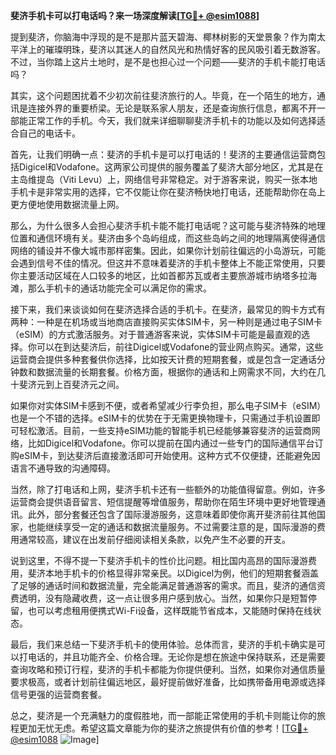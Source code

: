 **斐济手机卡可以打电话吗？来一场深度解读[[TG💪+ @esim1088](https://t.me/s/esim1088)]**

提到斐济，你脑海中浮现的是不是那片蓝天碧海、椰林树影的天堂景象？作为南太平洋上的璀璨明珠，斐济以其迷人的自然风光和热情好客的民风吸引着无数游客。不过，当你踏上这片土地时，是不是也担心过一个问题——斐济的手机卡能打电话吗？

其实，这个问题困扰着不少初次前往斐济旅行的人。毕竟，在一个陌生的地方，通讯是连接外界的重要桥梁。无论是联系家人朋友，还是查询旅行信息，都离不开一部能正常工作的手机。今天，我们就来详细聊聊斐济手机卡的功能以及如何选择适合自己的电话卡。

首先，让我们明确一点：斐济的手机卡是可以打电话的！斐济的主要通信运营商包括Digicel和Vodafone。这两家公司提供的服务覆盖了斐济大部分地区，尤其是在主岛维提岛（Viti Levu）上，网络信号非常稳定。对于游客来说，购买一张本地手机卡是非常实用的选择，它不仅能让你在斐济畅快地打电话，还能帮助你在岛上更方便地使用数据流量上网。

那么，为什么很多人会担心斐济手机卡能不能打电话呢？这可能与斐济特殊的地理位置和通信环境有关。斐济由多个岛屿组成，而这些岛屿之间的地理隔离使得通信网络的铺设并不像大城市那样密集。因此，如果你计划前往偏远的小岛游玩，可能会遇到信号不佳的情况。但这并不意味着斐济的手机卡整体上不能正常使用，只要你主要活动区域在人口较多的地区，比如首都苏瓦或者主要旅游城市纳塔多拉海滩，那么手机卡的通话功能完全可以满足你的需求。

接下来，我们来谈谈如何在斐济选择合适的手机卡。在斐济，最常见的购卡方式有两种：一种是在机场或当地商店直接购买实体SIM卡，另一种则是通过电子SIM卡（eSIM）的方式激活服务。对于普通游客来说，实体SIM卡可能是最直观的选择。你可以在到达斐济后，前往Digicel或Vodafone的营业网点购买。通常，这些运营商会提供多种套餐供你选择，比如按天计费的短期套餐，或是包含一定通话分钟数和数据流量的长期套餐。价格方面，根据你的通话和上网需求不同，大约在几十斐济元到上百斐济元之间。

如果你对实体SIM卡感到不便，或者希望减少行李负担，那么电子SIM卡（eSIM）也是一个不错的选择。eSIM卡的优势在于无需更换物理卡，只需通过手机设置即可轻松激活。目前，一些支持eSIM功能的智能手机已经能够兼容斐济的运营商网络，比如Digicel和Vodafone。你可以提前在国内通过一些专门的国际通信平台订购eSIM卡，到达斐济后直接激活即可开始使用。这种方式不仅便捷，还能避免因语言不通导致的沟通障碍。

当然，除了打电话和上网，斐济手机卡还有一些额外的功能值得留意。例如，许多运营商会提供语音留言、短信提醒等增值服务，帮助你在陌生环境中更好地管理通讯。此外，部分套餐还包含了国际漫游服务，这意味着即使你离开斐济前往其他国家，也能继续享受一定的通话和数据流量服务。不过需要注意的是，国际漫游的费用通常较高，建议在出发前仔细阅读相关条款，以免产生不必要的开支。

说到这里，不得不提一下斐济手机卡的性价比问题。相比国内高昂的国际漫游费用，斐济本地手机卡的价格显得非常亲民。以Digicel为例，他们的短期套餐涵盖了足够的通话时间和数据流量，完全能满足普通游客的需求。而且，斐济的通信资费透明，没有隐藏收费，这一点让很多用户感到放心。当然，如果你只是短暂停留，也可以考虑租用便携式Wi-Fi设备，这样既能节省成本，又能随时保持在线状态。

最后，我们来总结一下斐济手机卡的使用体验。总体而言，斐济的手机卡确实是可以打电话的，并且功能齐全、价格合理。无论你是想在旅途中保持联系，还是需要查询攻略和预订行程，斐济的手机卡都能为你提供便利。当然，如果你对通信质量要求极高，或者计划前往偏远地区，最好提前做好准备，比如携带备用电源或选择信号更强的运营商套餐。

总之，斐济是一个充满魅力的度假胜地，而一部能正常使用的手机卡则能让你的旅程更加无忧无虑。希望这篇文章能为你的斐济之旅提供有价值的参考！[[TG💪+ @esim1088](https://t.me/s/esim1088) ![Image](https://i.postimg.cc/4NQfJmqS/Snipaste-2025-05-13-00-14-12.png)]
